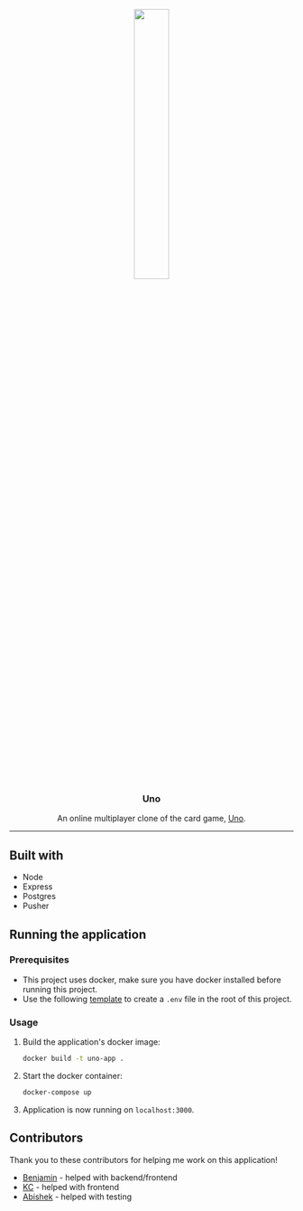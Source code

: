 <p align="center">
  <img src="https://i.imgur.com/FlLw5QH.png" width="35%" height="35%">
  <h3 align="center">Uno</h3>

  <p align="center"> 
  An online multiplayer clone of the card game, <a href="https://www.mattelgames.com/en-us/cards/uno">Uno</a>.
  </p>
</p>

---

## Built with
* Node
* Express
* Postgres
* Pusher

## Running the application
<!-- This project uses docker, make sure you have docker installed before running this project.
 -->
### Prerequisites
* This project uses docker, make sure you have docker installed before running this project.
* Use the following [template](https://pastebin.com/raw/ECmYJfKN) to create a `.env` file in the root of this project.

### Usage
1. Build the application's docker image:
    ```sh
    docker build -t uno-app .
    ```
2. Start the docker container:
    ```sh
    docker-compose up
    ```
3. Application is now running on `localhost:3000`.

## Contributors
Thank you to these contributors for helping me work on this application!

* [Benjamin](https://github.com/benjaminkao) - helped with backend/frontend
* [KC](https://github.com/yogeskc) - helped with frontend
* [Abishek](https://github.com/AbishekNeralla) - helped with testing
